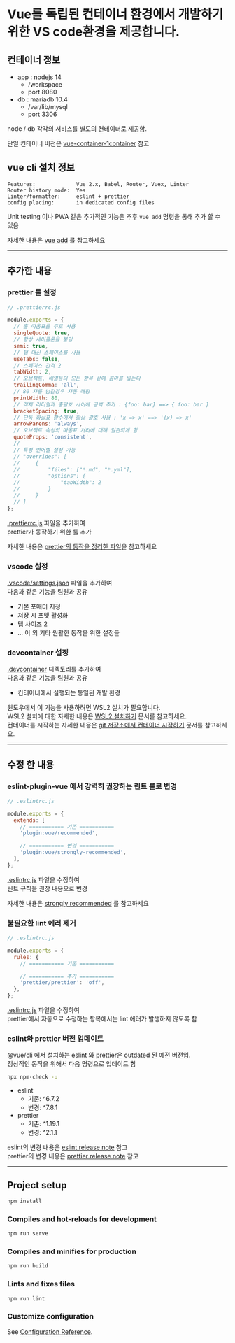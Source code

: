 # Vue를 독립된 컨테이너 환경에서 개발하기 위한 VS code환경을 제공합니다.

## 컨테이너 정보

- app : nodejs 14
  - /workspace
  - port 8080
- db : mariadb 10.4
  - /var/lib/mysql
  - port 3306

node / db 각각의 서비스를 별도의 컨테이너로 제공함.

단일 컨테이너 버전은 [vue-container-1container](https://github.com/lhwn5407/vue-devcontainer-1container) 참고

## vue cli 설치 정보

```text
Features:             Vue 2.x, Babel, Router, Vuex, Linter
Router history mode:  Yes
Linter/formatter:     eslint + prettier
config placing:       in dedicated config files
```

Unit testing 이나 PWA 같은 추가적인 기능은 추후 `vue add` 명령을 통해 추가 할 수 있음

자세한 내용은 [vue add](https://cli.vuejs.org/guide/plugins-and-presets.html#installing-plugins-in-an-existing-project) 를 참고하세요

---

## 추가한 내용

### prettier 룰 설정

```javascript
// .prettierrc.js

module.exports = {
  // 홑 따옴표를 주로 사용
  singleQuote: true,
  // 항상 세미콜론을 붙임
  semi: true,
  // 탭 대신 스페이스를 사용
  useTabs: false,
  // 스페이스 간격 2
  tabWidth: 2,
  // 오브젝트, 배열등의 모든 항목 끝에 콤마를 넣는다
  trailingComma: 'all',
  // 80 자를 넘길경우 자동 래핑
  printWidth: 80,
  // 객체 리터럴과 중괄호 사이에 공백 추가 : {foo: bar} ==> { foo: bar }
  bracketSpacing: true,
  // 단독 화살표 함수에서 항상 괄호 사용 : 'x => x' ==> '(x) => x'
  arrowParens: 'always',
  // 오브젝트 속성의 따옴표 처리에 대해 일관되게 함
  quoteProps: 'consistent',
  //
  // 특정 언어별 설정 가능
  // "overrides": [
  //     {
  //         "files": ["*.md", "*.yml"],
  //         "options": {
  //             "tabWidth": 2
  //         }
  //     }
  // ]
};
```

[.prettierrc.js](.prettierrc.js) 파일을 추가하여  
prettier가 동작하기 위한 룰 추가

자세한 내용은 [prettier의 동작을 정리한 파일](PrettierBehavior/PrettierBehavior.vue)을 참고하세요

### vscode 설정

[.vscode/settings.json](.vscode/settings.json) 파일을 추가하여  
다음과 같은 기능을 팀원과 공유

- 기본 포매터 지정
- 저장 시 포맷 활성화
- 탭 사이즈 2
- ... 이 외 기타 원활한 동작을 위한 설정들

### devcontainer 설정

[.devcontainer](.devcontainer) 디렉토리를 추가하여  
다음과 같은 기능을 팀원과 공유

- 컨테이너에서 실행되는 통일된 개발 환경

윈도우에서 이 기능을 사용하려면 WSL2 설치가 필요합니다.  
WSL2 설치에 대한 자세한 내용은 [WSL2 설치하기] 문서를 참고하세요.  
컨테이너를 시작하는 자세한 내용은 [git 저장소에서 컨테이너 시작하기] 문서를 참고하세요.

[wsl2 설치하기]: https://docs.microsoft.com/ko-kr/windows/wsl/install-win10#update-to-wsl-2
[git 저장소에서 컨테이너 시작하기]: https://code.visualstudio.com/docs/remote/containers#_quick-start-open-a-git-repository-or-github-pr-in-an-isolated-container-volume

---

## 수정 한 내용

### eslint-plugin-vue 에서 강력히 권장하는 린트 룰로 변경

```javascript
// .eslintrc.js

module.exports = {
  extends: [
    // =========== 기존 ===========
    'plugin:vue/recommended',

    // =========== 변경 ===========
    'plugin:vue/strongly-recommended',
  ],
};
```

[.eslintrc.js](.eslintrc.js) 파일을 수정하여  
린트 규칙을 권장 내용으로 변경

자세한 내용은 [strongly recommended](https://eslint.vuejs.org/rules/#priority-b-strongly-recommended-improving-readability-for-vue-js-2-x) 를 참고하세요

### 불필요한 lint 에러 제거

```javascript
// .eslintrc.js

module.exports = {
  rules: {
    // =========== 기존 ===========

    // =========== 추가 ===========
    'prettier/prettier': 'off',
  },
};
```

[.eslintrc.js](.eslintrc.js) 파일을 수정하여  
prettier에서 자동으로 수정하는 항목에서는 lint 에러가 발생하지 않도록 함

### eslint와 prettier 버전 업데이트

@vue/cli 에서 설치하는 eslint 와 prettier은 outdated 된 예전 버전임.  
정상적인 동작을 위해서 다음 명령으로 업데이트 함

```bash
npx npm-check -u
```

- eslint
  - 기존: ^6.7.2
  - 변경: ^7.8.1
- prettier
  - 기존: ^1.19.1
  - 변경: ^2.1.1

eslint의 변경 내용은 [eslint release note](https://eslint.org/blog/2020/05/eslint-v7.0.0-released) 참고  
prettier의 변경 내용은 [prettier release note](https://prettier.io/blog/2020/08/24/2.1.0.html) 참고

---

## Project setup

```bash
npm install
```

### Compiles and hot-reloads for development

```bash
npm run serve
```

### Compiles and minifies for production

```bash
npm run build
```

### Lints and fixes files

```bash
npm run lint
```

### Customize configuration

See [Configuration Reference](https://cli.vuejs.org/config/).
